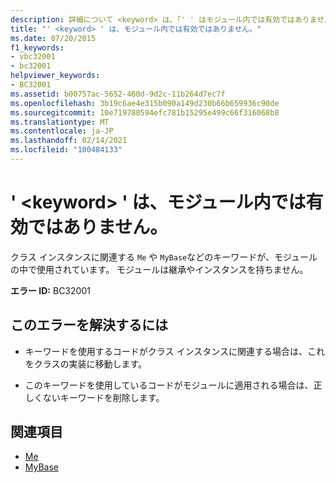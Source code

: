 ```yaml
---
description: 詳細について <keyword> は、「' ' はモジュール内では有効ではありません」を参照してください。
title: "' <keyword> ' は、モジュール内では有効ではありません。"
ms.date: 07/20/2015
f1_keywords:
- vbc32001
- bc32001
helpviewer_keywords:
- BC32001
ms.assetid: b00757ac-5652-460d-9d2c-11b264d7ec7f
ms.openlocfilehash: 3b19c6ae4e315b090a149d230b66b659936c90de
ms.sourcegitcommit: 10e719780594efc781b15295e499c66f316068b8
ms.translationtype: MT
ms.contentlocale: ja-JP
ms.lasthandoff: 02/14/2021
ms.locfileid: "100484133"
---
```

# <a name="keyword-is-not-valid-within-a-module"></a>' \<keyword> ' は、モジュール内では有効ではありません。

クラス インスタンスに関連する `Me` や `MyBase`などのキーワードが、モジュールの中で使用されています。 モジュールは継承やインスタンスを持ちません。  
  
 **エラー ID:** BC32001  
  
## <a name="to-correct-this-error"></a>このエラーを解決するには  
  
- キーワードを使用するコードがクラス インスタンスに関連する場合は、これをクラスの実装に移動します。  
  
- このキーワードを使用しているコードがモジュールに適用される場合は、正しくないキーワードを削除します。  
  
## <a name="see-also"></a>関連項目

- [Me](../programming-guide/program-structure/me-my-mybase-and-myclass.md#me)
- [MyBase](../programming-guide/program-structure/me-my-mybase-and-myclass.md#mybase)
